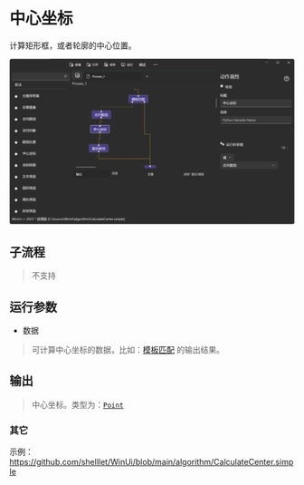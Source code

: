 # 中心坐标
计算矩形框，或者轮廓的中心位置。 

![CalculateCenter](./images/09.png ':size=90%')


## 子流程

> 不支持

## 运行参数

* 数据
> 可计算中心坐标的数据，比如：[模板匹配](./actions/detection/MatchTemplate.md) 的输出结果。

## 输出

> 中心坐标。类型为：[`Point`](./types/Point.md)


### 其它

示例：https://github.com/shelllet/WinUi/blob/main/algorithm/CalculateCenter.simple
